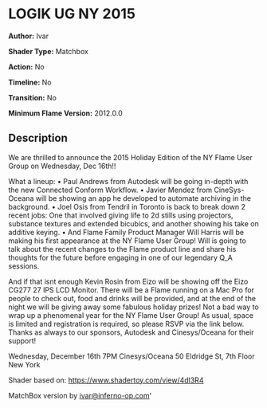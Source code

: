 # LOGIK UG NY 2015

**Author:** Ivar

**Shader Type:** Matchbox

**Action:** No

**Timeline:** No

**Transition:** No

**Minimum Flame Version:** 2012.0.0


## Description
We are thrilled to announce the 2015 Holiday Edition of the NY Flame User Group on Wednesday, Dec 16th!!

What a lineup:
• Paul Andrews from Autodesk will be going in-depth with the new Connected Conform Workflow.
• Javier Mendez from CineSys-Oceana will be showing an app he developed to automate archiving in the background.
• Joel Osis from Tendril in Toronto is back to break down 2 recent jobs: One that involved giving life to 2d stills using projectors, substance textures and extended bicubics, and another showing his take on additive keying.
• And Flame Family Product Manager Will Harris will be making his first appearance at the NY Flame User Group! Will is going to talk about the recent changes to the Flame product line and share his thoughts for the future before engaging in one of our legendary Q_A sessions.

And if that isnt enough
Kevin Rosin from Eizo will be showing off the Eizo CG277 27 IPS LCD Monitor.
There will be a Flame running on a Mac Pro for people to check out, food and drinks will be provided, and at the end of the night we will be giving away some fabulous holiday prizes!
Not a bad way to wrap up a phenomenal year for the NY Flame User Group!
As usual, space is limited and registration is required, so please RSVP via the link below.
Thanks as always to our sponsors, Autodesk and Cinesys/Oceana for their support!

Wednesday, December 16th 7PM
Cinesys/Oceana
50 Eldridge St, 7th Floor
New York

Shader based on: https://www.shadertoy.com/view/4dl3R4

MatchBox version by ivar@inferno-op.com'
        
